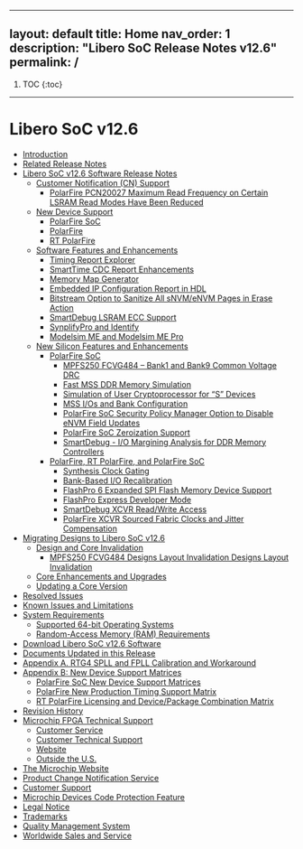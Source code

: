 ﻿
---
layout: default
title: Home
nav_order: 1
description: "Libero SoC Release Notes v12.6"
permalink: /
---

1. TOC
{:toc}

---

# Libero SoC v12.6

-   [Introduction](GUID-6EFA8212-A0B8-4D7D-A1F3-09C9A043A01C.md)
-   [Related Release Notes](GUID-B0C2B915-D502-4B32-A194-AF7141FBC4CB.md)
-   [Libero SoC v12.6 Software Release Notes](GUID-4F46D7F9-8B0A-4D1A-8B15-2C12F938E2C1.md)
    -   [Customer Notification \(CN\) Support](GUID-EAD6C696-E01D-40F4-B54F-E0AD053A3529.md)
        -   [PolarFire PCN20027 Maximum Read Frequency on Certain LSRAM Read Modes Have Been Reduced](GUID-42D38C1E-1BA6-42BD-8AE5-380A1741A722.md)
    -   [New Device Support](GUID-848E4FCE-4908-4CC6-BBDC-8F915A72ADB8.md)
        -   [PolarFire SoC](GUID-307460B3-39A9-4DA4-A801-6D714BC47B8A.md)
        -   [PolarFire](GUID-23583617-F2BC-406C-B610-61126EAEE271.md)
        -   [RT PolarFire](GUID-BEF76FA2-4891-4C8F-81E2-9894EA2A3662.md)
    -   [Software Features and Enhancements](GUID-0C8F8AEA-9445-4B14-83EE-0D7D82E81DB5.md)
        -   [Timing Report Explorer](GUID-60B37324-AC10-4EE0-9E6C-490A2D9D2D80.md)
        -   [SmartTime CDC Report Enhancements](GUID-207B50AD-7051-45F7-8B0F-BCE12197D867.md)
        -   [Memory Map Generator](GUID-A1DCFDF7-0E58-4A3D-93B7-02E1DFE27755.md)
        -   [Embedded IP Configuration Report in HDL](GUID-BF700662-1C97-4D31-9EE6-56D61CE37B9B.md)
        -   [Bitstream Option to Sanitize All sNVM/eNVM Pages in Erase Action](GUID-E667682B-0888-4E3A-B4C1-421AD657ECA6.md)
        -   [SmartDebug LSRAM ECC Support](GUID-630638D7-FD54-479C-B9B4-9E903AA549DF.md)
        -   [SynplifyPro and Identify](GUID-66743F92-A8E0-4D53-8308-D10CF412DC51.md)
        -   [Modelsim ME and Modelsim ME Pro](GUID-F261BE7E-0EC0-4459-8F0E-41C6C6A40291.md)
    -   [New Silicon Features and Enhancements](GUID-3F16951C-6221-4E01-AE80-40DC5C13B53F.md)
        -   [PolarFire SoC](GUID-01242F39-2030-4BC9-A2F4-EA1744E85B84.md)
            -   [MPFS250 FCVG484 – Bank1 and Bank9 Common Voltage DRC](GUID-BC578EDC-BAAA-4D39-9914-4E2E297E6C09.md)
            -   [Fast MSS DDR Memory Simulation](GUID-B07AC7F4-E4AC-4CFE-9F44-485B7809AB67.md)
            -   [Simulation of User Cryptoprocessor for “S” Devices](GUID-9B6F3467-552D-4C1E-83B9-6BC3BEB49F0A.md)
            -   [MSS I/Os and Bank Configuration](GUID-46A601E3-9D22-4107-A566-1A6A9B4221F5.md)
            -   [PolarFire SoC Security Policy Manager Option to Disable eNVM Field Updates](GUID-FBC93484-2691-47D0-A42F-EBE09595A90D.md)
            -   [PolarFire SoC Zeroization Support](GUID-63C69C2B-F113-45BB-8126-E9A6FFEDD6AC.md)
            -   [SmartDebug - I/O Margining Analysis for DDR Memory Controllers](GUID-6F20F33E-BA52-44A1-B004-5BC9523D2783.md)
        -   [PolarFire, RT PolarFire, and PolarFire SoC](GUID-FD2E56AA-67B5-4642-BA0B-63904E515EA3.md)
            -   [Synthesis Clock Gating](GUID-FF3CB59E-6EBC-44FA-988D-25E275575C04.md)
            -   [Bank-Based I/O Recalibration](GUID-6E572827-C323-4BD8-A7BA-61ACB95F8477.md)
            -   [FlashPro 6 Expanded SPI Flash Memory Device Support](GUID-944E9AE8-C9A5-4B9E-9299-F35982BEBDD7.md)
            -   [FlashPro Express Developer Mode](GUID-65D6A47C-0CD9-4A81-8C1B-DB88F9094964.md)
            -   [SmartDebug XCVR Read/Write Access](GUID-6E6F1589-F683-4D84-96A7-9004B47645B5.md)
            -   [PolarFire XCVR Sourced Fabric Clocks and Jitter Compensation](GUID-7C396981-E030-4E99-98C4-F7F2F90A7A5A.md)
-   [Migrating Designs to Libero SoC v12.6](GUID-9E82ED25-0C10-4BD8-B9D9-069F98ABF69E.md)
    -   [Design and Core Invalidation](GUID-6A71324F-82DB-448E-A1CC-DDDB7480AB49.md)
        -   [MPFS250 FCVG484 Designs Layout Invalidation Designs Layout Invalidation](GUID-EC7153B6-246F-42BF-A265-5258EF916E5B.md)
    -   [Core Enhancements and Upgrades](GUID-BB22789D-7B80-4AB9-B7B0-15F1C54F6E79.md)
    -   [Updating a Core Version](GUID-1DF9E047-ABE1-4C53-80D5-F15304351400.md)
-   [Resolved Issues](GUID-C956C8B8-7803-4F7A-8618-C87F0691A179.md)
-   [Known Issues and Limitations](GUID-4580CB82-B897-465D-8308-9681EAE0875A.md)
-   [System Requirements](GUID-B95F8060-5ED0-4C65-9790-71CB740A8769.md)
    -   [Supported 64-bit Operating Systems](GUID-DBF3E07A-CA19-4E0C-9D0B-8F55A465DCDE.md)
    -   [Random-Access Memory \(RAM\) Requirements](GUID-3CBF00E9-6E6B-4DB8-8276-F43F122D266C.md)
-   [Download Libero SoC v12.6 Software](GUID-1B1AC9A9-6193-48BB-8AE0-30F208B1BD43.md)
-   [Documents Updated in this Release](GUID-8A6339B7-5DA3-4EDC-85BC-1483AF35D298.md)
-   [Appendix A. RTG4 SPLL and FPLL Calibration and Workaround](GUID-33FB44E7-B34C-4BE3-B0EF-12AEDA85F63E.md)
-   [Appendix B: New Device Support Matrices](GUID-EA7BE352-3D51-4955-85C0-8A3C716A429D.md)
    -   [PolarFire SoC New Device Support Matrices](GUID-EE12A1FA-E0C6-4D12-8BDA-3EDC05C27952.md)
    -   [PolarFire New Production Timing Support Matrix](GUID-596BDB37-E8F0-4BF2-9567-2A68CA45B740.md)
    -   [RT PolarFire Licensing and Device/Package Combination Matrix](GUID-EF8E2D14-E2F3-411A-89CA-5B5540F74B9F.md)
-   [Revision History](GUID-A272DC4F-57E3-43FC-8DC3-2EB7E5A777B9.md)
-   [Microchip FPGA Technical Support](GUID-F9CF799C-7DEB-461F-9D6C-2A3F3C910ACF.md)
    -   [Customer Service](GUID-CD4AD298-15F2-44A8-A734-EBEE3A9AF154.md)
    -   [Customer Technical Support](GUID-CBA128DE-8057-48D6-B166-CC98F5DEEEFC.md)
    -   [Website](GUID-5A785935-F95C-40F2-8658-BE331AF364D4.md)
    -   [Outside the U.S.](GUID-C18852E1-B6BB-4741-A0B9-98971D59F6F3.md)
-   [The Microchip Website](GUID-7551DC67-D79D-4F0C-B56F-7B17E12400E0.md)
-   [Product Change Notification Service](GUID-CDA512D8-0DE4-4672-8716-04CAC681CB38.md)
-   [Customer Support](GUID-F05182E4-B102-4775-A746-1FF37F465312.md)
-   [Microchip Devices Code Protection Feature](GUID-E8251634-7B15-4073-A103-5A5F128B8699.md)
-   [Legal Notice](GUID-125F1A93-76CC-4BD7-BACA-01844FBD5F4F.md)
-   [Trademarks](GUID-21750586-F9F2-4E33-87FB-8F2994BF4744.md)
-   [Quality Management System](GUID-07985EED-D525-413B-AEFE-78B563328687.md)
-   [Worldwide Sales and Service](GUID-02A694CF-88A5-4ADA-8785-7EEEC62D66EA.md)

